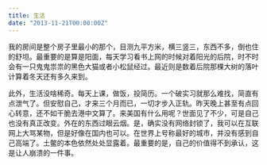 ```yaml
---
title: 生活
date: "2013-11-21T00:00:00Z"
---
```


我的房间是整个房子里最小的那个，目测九平方米，横三竖三，东西不多，倒也住的舒坦。最重要的是算是阳面，每天学习看书上网的时候对着阳光的后院，时不时会有一只鬼鬼祟祟的黑色大猫或者小松鼠经过。最近则是数着后院那棵大树的落叶计算着冬天还有多久来到。

此外，生活没啥稀奇。每天上课，做饭，投简历。一个破实习就那么难找，简直有点泄气了。但安慰自己，才来三个月而已，一切才步入正轨。昨天晚上甚至有点回心转意，还不如干脆去港中文算了。来美国有什么用呢？世面见了不少，可是自己也没有真正改变。外在的东西过眼云烟。是，确实没有网络封锁了，我可以在互联网上大骂某物，但是好像在国内也可以。在世界上号称最好的城市，并没有感到自己高端了。土鳖的本色依然处处显露着。最重要的是，自己的价值得不到承认，这是让人崩溃的一件事。
